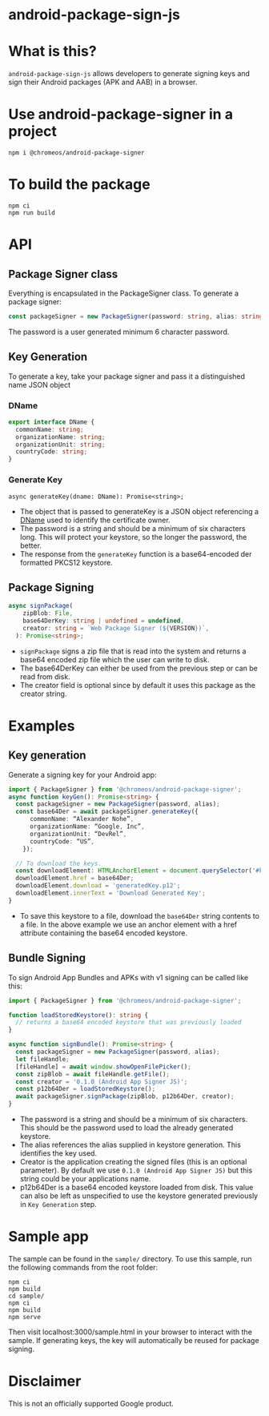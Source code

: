 # android-package-sign-js

# What is this?

`android-package-sign-js` allows developers to generate signing keys and sign their Android packages (APK and AAB) in a browser.

# Use android-package-signer in a project

```
npm i @chromeos/android-package-signer
```

# To build the package

```
npm ci
npm run build
```

# API

## Package Signer class

Everything is encapsulated in the PackageSigner class. To generate a package signer:

```typescript
const packageSigner = new PackageSigner(password: string, alias: string = 'android');
```

The password is a user generated minimum 6 character password.

## Key Generation

To generate a key, take your package signer and pass it a distinguished name JSON object

### DName

```typescript
export interface DName {
  commonName: string;
  organizationName: string;
  organizationUnit: string;
  countryCode: string;
}
```

### Generate Key

```typescipt
async generateKey(dname: DName): Promise<string>;
```

- The object that is passed to generateKey is a JSON object referencing a [DName](https://knowledge.digicert.com/generalinformation/INFO1745.html) used to identify the certificate owner.
- The password is a string and should be a minimum of six characters long. This will protect your keystore, so the longer the password, the better.
- The response from the `generateKey` function is a base64-encoded der formatted PKCS12 keystore.

## Package Signing

```typescript
async signPackage(
    zipBlob: File,
    base64DerKey: string | undefined = undefined,
    creator: string = `Web Package Signer (${VERSION})`,
  ): Promise<string>;
```

- `signPackage` signs a zip file that is read into the system and returns a base64 encoded zip file which the user can write to disk.
- The base64DerKey can either be used from the previous step or can be read from disk.
- The creator field is optional since by default it uses this package as the creator string.

# Examples

## Key generation

Generate a signing key for your Android app:

```typescript
import { PackageSigner } from '@chromeos/android-package-signer';
async function keyGen(): Promise<string> {
  const packageSigner = new PackageSigner(password, alias);
  const base64Der = await packageSigner.generateKey({
      commonName: “Alexander Nohe”,
      organizationName: “Google, Inc”,
      organizationUnit: “DevRel”,
      countryCode: “US”,
    });

  // To download the keys.
  const downloadElement: HTMLAnchorElement = document.querySelector('#key-gen-results');
  downloadElement.href = base64Der;
  downloadElement.download = 'generatedKey.p12';
  downloadElement.innerText = 'Download Generated Key';
}

```

- To save this keystore to a file, download the `base64Der` string contents to a file. In the above example we use an anchor element with a href attribute containing the base64 encoded keystore.

## Bundle Signing

To sign Android App Bundles and APKs with v1 signing can be called like this:

```typescript
import { PackageSigner } from '@chromeos/android-package-signer';

function loadStoredKeystore(): string {
  // returns a base64 encoded keystore that was previously loaded
}

async function signBundle(): Promise<string> {
  const packageSigner = new PackageSigner(password, alias);
  let fileHandle;
  [fileHandle] = await window.showOpenFilePicker();
  const zipBlob = await fileHandle.getFile();
  const creator = '0.1.0 (Android App Signer JS)';
  const p12b64Der = loadStoredKeystore();
  await packageSigner.signPackage(zipBlob, p12b64Der, creator);
}

```

- The password is a string and should be a minimum of six characters. This should be the password used to load the already generated keystore.
- The alias references the alias supplied in keystore generation. This identifies the key used.
- Creator is the application creating the signed files (this is an optional parameter). By default we use `0.1.0 (Android App Signer JS)` but this string could be your applications name.
- p12b64Der is a base64 encoded keystore loaded from disk. This value can also be left as unspecified to use the keystore generated previously in `Key Generation` step.

# Sample app

The sample can be found in the `sample/` directory. To use this sample, run the following commands from the root folder:

```
npm ci
npm build
cd sample/
npm ci
npm build
npm serve
```

Then visit localhost:3000/sample.html in your browser to interact with the sample. If generating keys, the key will automatically be reused for package signing.

# Disclaimer

This is not an officially supported Google product.
